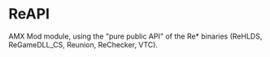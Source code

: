 # ReAPI
AMX Mod module, using the "pure public API" of the Re* binaries (ReHLDS, ReGameDLL_CS, Reunion, ReChecker, VTC).
